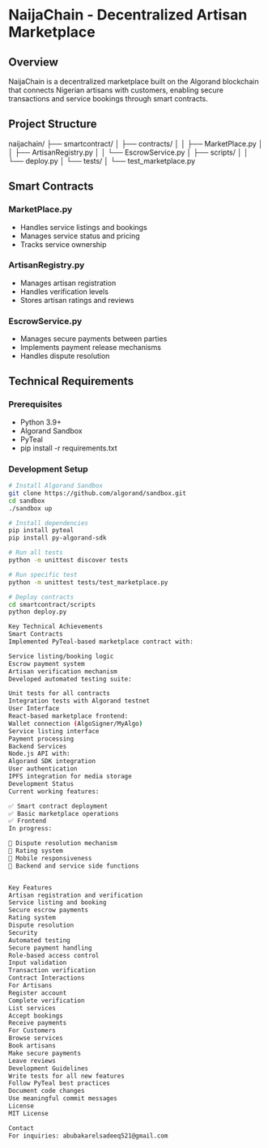 # NaijaChain - Decentralized Artisan Marketplace

## Overview
NaijaChain is a decentralized marketplace built on the Algorand blockchain that connects Nigerian artisans with customers, enabling secure transactions and service bookings through smart contracts.

## Project Structure
naijachain/ ├── smartcontract/ │ ├── contracts/ │ │ ├── MarketPlace.py │ │ ├── ArtisanRegistry.py │ │ └── EscrowService.py │ ├── scripts/ │ │ └── deploy.py │ └── tests/ │ └── test_marketplace.py


## Smart Contracts

### MarketPlace.py
- Handles service listings and bookings
- Manages service status and pricing
- Tracks service ownership

### ArtisanRegistry.py
- Manages artisan registration
- Handles verification levels
- Stores artisan ratings and reviews

### EscrowService.py
- Manages secure payments between parties
- Implements payment release mechanisms
- Handles dispute resolution

## Technical Requirements

### Prerequisites
- Python 3.9+
- Algorand Sandbox
- PyTeal
- pip install -r requirements.txt

### Development Setup
```bash
# Install Algorand Sandbox
git clone https://github.com/algorand/sandbox.git
cd sandbox
./sandbox up

# Install dependencies
pip install pyteal
pip install py-algorand-sdk

# Run all tests
python -m unittest discover tests

# Run specific test
python -m unittest tests/test_marketplace.py

# Deploy contracts
cd smartcontract/scripts
python deploy.py

Key Technical Achievements
Smart Contracts
Implemented PyTeal-based marketplace contract with:

Service listing/booking logic
Escrow payment system
Artisan verification mechanism
Developed automated testing suite:

Unit tests for all contracts
Integration tests with Algorand testnet
User Interface
React-based marketplace frontend:
Wallet connection (AlgoSigner/MyAlgo)
Service listing interface
Payment processing
Backend Services
Node.js API with:
Algorand SDK integration
User authentication
IPFS integration for media storage
Development Status
Current working features:

✅ Smart contract deployment
✅ Basic marketplace operations
✅ Frontend
In progress:

🚧 Dispute resolution mechanism
🚧 Rating system
🚧 Mobile responsiveness
🚧 Backend and service side functions


Key Features
Artisan registration and verification
Service listing and booking
Secure escrow payments
Rating system
Dispute resolution
Security
Automated testing
Secure payment handling
Role-based access control
Input validation
Transaction verification
Contract Interactions
For Artisans
Register account
Complete verification
List services
Accept bookings
Receive payments
For Customers
Browse services
Book artisans
Make secure payments
Leave reviews
Development Guidelines
Write tests for all new features
Follow PyTeal best practices
Document code changes
Use meaningful commit messages
License
MIT License

Contact
For inquiries: abubakarelsadeeq521@gmail.com

